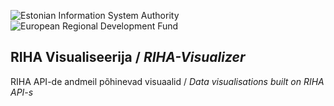 ![Estonian Information System Authority](https://github.com/e-gov/RIHA-Frontend/raw/master/logo/gov-CVI/lions.png "Estonian Information System Authority") ![European Regional Development Fund](https://github.com/e-gov/RIHA-Frontend/raw/master/logo/EU/EU.png "European Regional Development Fund")

## RIHA Visualiseerija / _RIHA-Visualizer_
RIHA API-de andmeil põhinevad visuaalid / _Data visualisations built on RIHA API-s_


